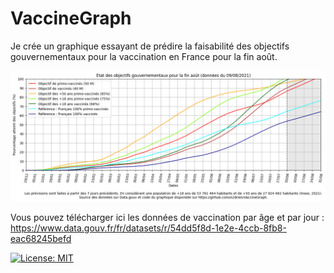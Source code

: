 # VaccineGraph
Je crée un graphique essayant de prédire la faisabilité des objectifs gouvernementaux pour la vaccination en France pour la fin août.

<img src="Objectifs Gouvernement 2021-08-09.png" width="1000">

Vous pouvez télécharger ici les données de vaccination par âge et par jour : https://www.data.gouv.fr/fr/datasets/r/54dd5f8d-1e2e-4ccb-8fb8-eac68245befd

[![License: MIT](https://img.shields.io/badge/License-MIT-yellow.svg)](https://opensource.org/licenses/MIT)
